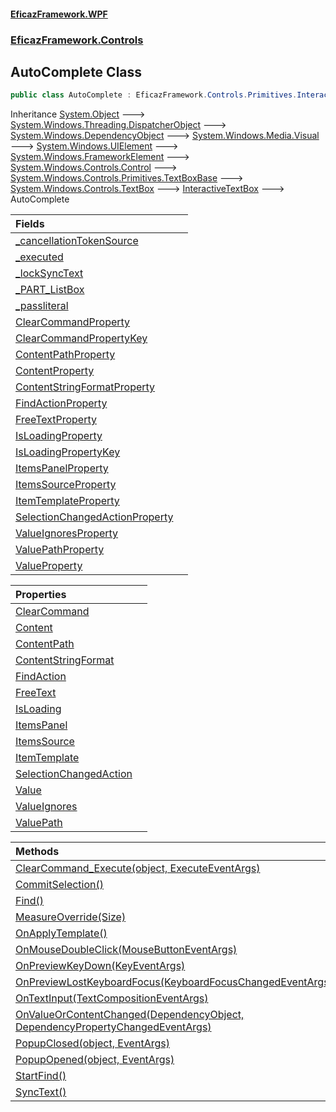 #### [EficazFramework.WPF](EficazFrameworkWPF.md 'EficazFramework WPF')
### [EficazFramework.Controls](EficazFrameworkWPF.md#EficazFramework.Controls 'EficazFramework.Controls')

## AutoComplete Class

```csharp
public class AutoComplete : EficazFramework.Controls.Primitives.InteractiveTextBox
```

Inheritance [System.Object](https://docs.microsoft.com/en-us/dotnet/api/System.Object 'System.Object') &#129106; [System.Windows.Threading.DispatcherObject](https://docs.microsoft.com/en-us/dotnet/api/System.Windows.Threading.DispatcherObject 'System.Windows.Threading.DispatcherObject') &#129106; [System.Windows.DependencyObject](https://docs.microsoft.com/en-us/dotnet/api/System.Windows.DependencyObject 'System.Windows.DependencyObject') &#129106; [System.Windows.Media.Visual](https://docs.microsoft.com/en-us/dotnet/api/System.Windows.Media.Visual 'System.Windows.Media.Visual') &#129106; [System.Windows.UIElement](https://docs.microsoft.com/en-us/dotnet/api/System.Windows.UIElement 'System.Windows.UIElement') &#129106; [System.Windows.FrameworkElement](https://docs.microsoft.com/en-us/dotnet/api/System.Windows.FrameworkElement 'System.Windows.FrameworkElement') &#129106; [System.Windows.Controls.Control](https://docs.microsoft.com/en-us/dotnet/api/System.Windows.Controls.Control 'System.Windows.Controls.Control') &#129106; [System.Windows.Controls.Primitives.TextBoxBase](https://docs.microsoft.com/en-us/dotnet/api/System.Windows.Controls.Primitives.TextBoxBase 'System.Windows.Controls.Primitives.TextBoxBase') &#129106; [System.Windows.Controls.TextBox](https://docs.microsoft.com/en-us/dotnet/api/System.Windows.Controls.TextBox 'System.Windows.Controls.TextBox') &#129106; [InteractiveTextBox](EficazFramework.Controls.Primitives/InteractiveTextBox.md 'EficazFramework.Controls.Primitives.InteractiveTextBox') &#129106; AutoComplete

| Fields | |
| :--- | :--- |
| [_cancellationTokenSource](EficazFramework.Controls/AutoComplete/_cancellationTokenSource.md 'EficazFramework.Controls.AutoComplete._cancellationTokenSource') | |
| [_executed](EficazFramework.Controls/AutoComplete/_executed.md 'EficazFramework.Controls.AutoComplete._executed') | |
| [_lockSyncText](EficazFramework.Controls/AutoComplete/_lockSyncText.md 'EficazFramework.Controls.AutoComplete._lockSyncText') | |
| [_PART_ListBox](EficazFramework.Controls/AutoComplete/_PART_ListBox.md 'EficazFramework.Controls.AutoComplete._PART_ListBox') | |
| [_passliteral](EficazFramework.Controls/AutoComplete/_passliteral.md 'EficazFramework.Controls.AutoComplete._passliteral') | |
| [ClearCommandProperty](EficazFramework.Controls/AutoComplete/ClearCommandProperty.md 'EficazFramework.Controls.AutoComplete.ClearCommandProperty') | |
| [ClearCommandPropertyKey](EficazFramework.Controls/AutoComplete/ClearCommandPropertyKey.md 'EficazFramework.Controls.AutoComplete.ClearCommandPropertyKey') | |
| [ContentPathProperty](EficazFramework.Controls/AutoComplete/ContentPathProperty.md 'EficazFramework.Controls.AutoComplete.ContentPathProperty') | |
| [ContentProperty](EficazFramework.Controls/AutoComplete/ContentProperty.md 'EficazFramework.Controls.AutoComplete.ContentProperty') | |
| [ContentStringFormatProperty](EficazFramework.Controls/AutoComplete/ContentStringFormatProperty.md 'EficazFramework.Controls.AutoComplete.ContentStringFormatProperty') | |
| [FindActionProperty](EficazFramework.Controls/AutoComplete/FindActionProperty.md 'EficazFramework.Controls.AutoComplete.FindActionProperty') | |
| [FreeTextProperty](EficazFramework.Controls/AutoComplete/FreeTextProperty.md 'EficazFramework.Controls.AutoComplete.FreeTextProperty') | |
| [IsLoadingProperty](EficazFramework.Controls/AutoComplete/IsLoadingProperty.md 'EficazFramework.Controls.AutoComplete.IsLoadingProperty') | |
| [IsLoadingPropertyKey](EficazFramework.Controls/AutoComplete/IsLoadingPropertyKey.md 'EficazFramework.Controls.AutoComplete.IsLoadingPropertyKey') | |
| [ItemsPanelProperty](EficazFramework.Controls/AutoComplete/ItemsPanelProperty.md 'EficazFramework.Controls.AutoComplete.ItemsPanelProperty') | |
| [ItemsSourceProperty](EficazFramework.Controls/AutoComplete/ItemsSourceProperty.md 'EficazFramework.Controls.AutoComplete.ItemsSourceProperty') | |
| [ItemTemplateProperty](EficazFramework.Controls/AutoComplete/ItemTemplateProperty.md 'EficazFramework.Controls.AutoComplete.ItemTemplateProperty') | |
| [SelectionChangedActionProperty](EficazFramework.Controls/AutoComplete/SelectionChangedActionProperty.md 'EficazFramework.Controls.AutoComplete.SelectionChangedActionProperty') | |
| [ValueIgnoresProperty](EficazFramework.Controls/AutoComplete/ValueIgnoresProperty.md 'EficazFramework.Controls.AutoComplete.ValueIgnoresProperty') | |
| [ValuePathProperty](EficazFramework.Controls/AutoComplete/ValuePathProperty.md 'EficazFramework.Controls.AutoComplete.ValuePathProperty') | |
| [ValueProperty](EficazFramework.Controls/AutoComplete/ValueProperty.md 'EficazFramework.Controls.AutoComplete.ValueProperty') | |

| Properties | |
| :--- | :--- |
| [ClearCommand](EficazFramework.Controls/AutoComplete/ClearCommand.md 'EficazFramework.Controls.AutoComplete.ClearCommand') | |
| [Content](EficazFramework.Controls/AutoComplete/Content.md 'EficazFramework.Controls.AutoComplete.Content') | |
| [ContentPath](EficazFramework.Controls/AutoComplete/ContentPath.md 'EficazFramework.Controls.AutoComplete.ContentPath') | |
| [ContentStringFormat](EficazFramework.Controls/AutoComplete/ContentStringFormat.md 'EficazFramework.Controls.AutoComplete.ContentStringFormat') | |
| [FindAction](EficazFramework.Controls/AutoComplete/FindAction.md 'EficazFramework.Controls.AutoComplete.FindAction') | |
| [FreeText](EficazFramework.Controls/AutoComplete/FreeText.md 'EficazFramework.Controls.AutoComplete.FreeText') | |
| [IsLoading](EficazFramework.Controls/AutoComplete/IsLoading.md 'EficazFramework.Controls.AutoComplete.IsLoading') | |
| [ItemsPanel](EficazFramework.Controls/AutoComplete/ItemsPanel.md 'EficazFramework.Controls.AutoComplete.ItemsPanel') | |
| [ItemsSource](EficazFramework.Controls/AutoComplete/ItemsSource.md 'EficazFramework.Controls.AutoComplete.ItemsSource') | |
| [ItemTemplate](EficazFramework.Controls/AutoComplete/ItemTemplate.md 'EficazFramework.Controls.AutoComplete.ItemTemplate') | |
| [SelectionChangedAction](EficazFramework.Controls/AutoComplete/SelectionChangedAction.md 'EficazFramework.Controls.AutoComplete.SelectionChangedAction') | |
| [Value](EficazFramework.Controls/AutoComplete/Value.md 'EficazFramework.Controls.AutoComplete.Value') | |
| [ValueIgnores](EficazFramework.Controls/AutoComplete/ValueIgnores.md 'EficazFramework.Controls.AutoComplete.ValueIgnores') | |
| [ValuePath](EficazFramework.Controls/AutoComplete/ValuePath.md 'EficazFramework.Controls.AutoComplete.ValuePath') | |

| Methods | |
| :--- | :--- |
| [ClearCommand_Execute(object, ExecuteEventArgs)](EficazFramework.Controls/AutoComplete/ClearCommand_Execute(object,ExecuteEventArgs).md 'EficazFramework.Controls.AutoComplete.ClearCommand_Execute(object, EficazFramework.Events.ExecuteEventArgs)') | |
| [CommitSelection()](EficazFramework.Controls/AutoComplete/CommitSelection().md 'EficazFramework.Controls.AutoComplete.CommitSelection()') | |
| [Find()](EficazFramework.Controls/AutoComplete/Find().md 'EficazFramework.Controls.AutoComplete.Find()') | |
| [MeasureOverride(Size)](EficazFramework.Controls/AutoComplete/MeasureOverride(Size).md 'EficazFramework.Controls.AutoComplete.MeasureOverride(System.Windows.Size)') | |
| [OnApplyTemplate()](EficazFramework.Controls/AutoComplete/OnApplyTemplate().md 'EficazFramework.Controls.AutoComplete.OnApplyTemplate()') | |
| [OnMouseDoubleClick(MouseButtonEventArgs)](EficazFramework.Controls/AutoComplete/OnMouseDoubleClick(MouseButtonEventArgs).md 'EficazFramework.Controls.AutoComplete.OnMouseDoubleClick(System.Windows.Input.MouseButtonEventArgs)') | |
| [OnPreviewKeyDown(KeyEventArgs)](EficazFramework.Controls/AutoComplete/OnPreviewKeyDown(KeyEventArgs).md 'EficazFramework.Controls.AutoComplete.OnPreviewKeyDown(System.Windows.Input.KeyEventArgs)') | |
| [OnPreviewLostKeyboardFocus(KeyboardFocusChangedEventArgs)](EficazFramework.Controls/AutoComplete/OnPreviewLostKeyboardFocus(KeyboardFocusChangedEventArgs).md 'EficazFramework.Controls.AutoComplete.OnPreviewLostKeyboardFocus(System.Windows.Input.KeyboardFocusChangedEventArgs)') | |
| [OnTextInput(TextCompositionEventArgs)](EficazFramework.Controls/AutoComplete/OnTextInput(TextCompositionEventArgs).md 'EficazFramework.Controls.AutoComplete.OnTextInput(System.Windows.Input.TextCompositionEventArgs)') | |
| [OnValueOrContentChanged(DependencyObject, DependencyPropertyChangedEventArgs)](EficazFramework.Controls/AutoComplete/OnValueOrContentChanged(DependencyObject,DependencyPropertyChangedEventArgs).md 'EficazFramework.Controls.AutoComplete.OnValueOrContentChanged(System.Windows.DependencyObject, System.Windows.DependencyPropertyChangedEventArgs)') | |
| [PopupClosed(object, EventArgs)](EficazFramework.Controls/AutoComplete/PopupClosed(object,EventArgs).md 'EficazFramework.Controls.AutoComplete.PopupClosed(object, System.EventArgs)') | |
| [PopupOpened(object, EventArgs)](EficazFramework.Controls/AutoComplete/PopupOpened(object,EventArgs).md 'EficazFramework.Controls.AutoComplete.PopupOpened(object, System.EventArgs)') | |
| [StartFind()](EficazFramework.Controls/AutoComplete/StartFind().md 'EficazFramework.Controls.AutoComplete.StartFind()') | |
| [SyncText()](EficazFramework.Controls/AutoComplete/SyncText().md 'EficazFramework.Controls.AutoComplete.SyncText()') | |
